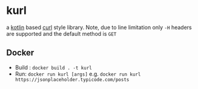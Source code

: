 # kurl

a [kotlin](https://kotlinlang.org/) based [curl](https://curl.haxx.se/) style library. Note, due to line limitation only `-H` headers are supported and the default method is `GET`

## Docker

* Build : `docker build . -t kurl`
* Run: `docker run kurl [args]` e.g. `docker run kurl https://jsonplaceholder.typicode.com/posts`